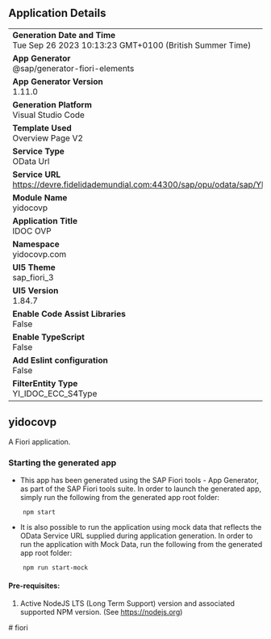 ## Application Details
|               |
| ------------- |
|**Generation Date and Time**<br>Tue Sep 26 2023 10:13:23 GMT+0100 (British Summer Time)|
|**App Generator**<br>@sap/generator-fiori-elements|
|**App Generator Version**<br>1.11.0|
|**Generation Platform**<br>Visual Studio Code|
|**Template Used**<br>Overview Page V2|
|**Service Type**<br>OData Url|
|**Service URL**<br>https://devre.fidelidademundial.com:44300/sap/opu/odata/sap/YI_IDOC_ECC_S4_CDS
|**Module Name**<br>yidocovp|
|**Application Title**<br>IDOC OVP|
|**Namespace**<br>yidocovp.com|
|**UI5 Theme**<br>sap_fiori_3|
|**UI5 Version**<br>1.84.7|
|**Enable Code Assist Libraries**<br>False|
|**Enable TypeScript**<br>False|
|**Add Eslint configuration**<br>False|
|**FilterEntity Type**<br>YI_IDOC_ECC_S4Type|

## yidocovp

A Fiori application.

### Starting the generated app

-   This app has been generated using the SAP Fiori tools - App Generator, as part of the SAP Fiori tools suite.  In order to launch the generated app, simply run the following from the generated app root folder:

```
    npm start
```

- It is also possible to run the application using mock data that reflects the OData Service URL supplied during application generation.  In order to run the application with Mock Data, run the following from the generated app root folder:

```
    npm run start-mock
```

#### Pre-requisites:

1. Active NodeJS LTS (Long Term Support) version and associated supported NPM version.  (See https://nodejs.org)


#   f i o r i  
 